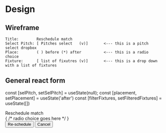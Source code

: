 # Design

## Wireframe

    Title:        Reschedule match
    Select Pitch: [ Pitches select   (v)]       <--- this is a pitch select dropbox
    Place:        ( ) before (*) after          <--- this is a radio choice
    Fixture:      [ list of fixutres (v)]       <--- this is a drop down with a list of fixtures
    

## General react form

   const [selPitch, setSelPitch] = useState(null);
   const [placement, setPlacement] = useState('after')
   const [filterFixtures, setFilteredFixtures] = useState([])
   <div>
       <div className="title">Reschedule match</div>
       <SelectFromList list={list} onChange={somefunction} placeholderText={'Select pitch'} />
       <div>
           { /* radio choice goes here */ }
       </div>
       <SelectFromList list={fixtures.filter(filterFixtures)} onChange={somefunction} placeholderText={'Select pitch'} />
       <div className="formSubmission">
           <button onClick={doSubmit}>Re-schedule</button>
           <button onClick={doCancel}>Cancel</button>
       </div>
   </div>




